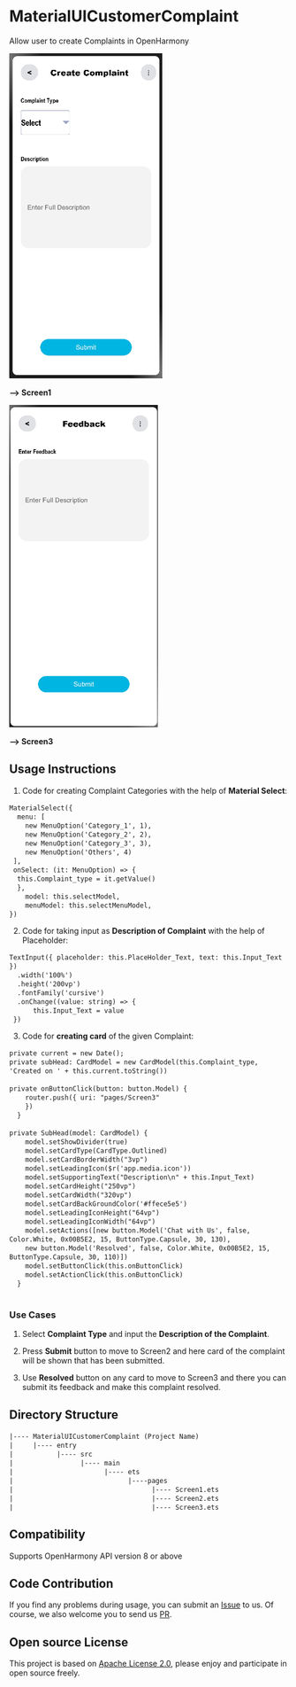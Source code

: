 # MaterialUICustomerComplaint
Allow user to create Complaints in OpenHarmony

![MaterialUICustomerComplaint](screenshots/Screen1.png)

 **-->  Screen1**

![MaterialUICustomerComplaint](screenshots/Screen3.png)

 **-->  Screen3**

## Usage Instructions

1. Code for creating Complaint Categories with the help of **Material Select**:
```
MaterialSelect({
  menu: [
    new MenuOption('Category_1', 1),
    new MenuOption('Category_2', 2),
    new MenuOption('Category_3', 3),
    new MenuOption('Others', 4)
 ],          
 onSelect: (it: MenuOption) => {
  this.Complaint_type = it.getValue()
  },
    model: this.selectModel,
    menuModel: this.selectMenuModel,
})
```

2. Code for taking input as **Description of Complaint** with the help of Placeholder:

```
TextInput({ placeholder: this.PlaceHolder_Text, text: this.Input_Text })
  .width('100%')
  .height('200vp')
  .fontFamily('cursive')
  .onChange((value: string) => {
      this.Input_Text = value
 })
 ```
 
 3. Code for **creating card** of the given Complaint: 

```
private current = new Date();
private subHead: CardModel = new CardModel(this.Complaint_type, 'Created on ' + this.current.toString())

private onButtonClick(button: button.Model) {
    router.push({ uri: "pages/Screen3"
    })
  }

private SubHead(model: CardModel) {
    model.setShowDivider(true)
    model.setCardType(CardType.Outlined)
    model.setCardBorderWidth("3vp")
    model.setLeadingIcon($r('app.media.icon'))
    model.setSupportingText("Description\n" + this.Input_Text)
    model.setCardHeight("250vp")
    model.setCardWidth("320vp")
    model.setCardBackGroundColor('#ffece5e5')
    model.setLeadingIconHeight("64vp")
    model.setLeadingIconWidth("64vp")
    model.setActions([new button.Model('Chat with Us', false, Color.White, 0x00B5E2, 15, ButtonType.Capsule, 30, 130),
    new button.Model('Resolved', false, Color.White, 0x00B5E2, 15, ButtonType.Capsule, 30, 110)])
    model.setButtonClick(this.onButtonClick)
    model.setActionClick(this.onButtonClick)
  }
  
  ```
  
### Use Cases

1. Select **Complaint Type** and input the **Description of the Complaint**.

2. Press **Submit** button to move to Screen2 and here card of the complaint will be shown that has been submitted.

3. Use **Resolved** button on any card to move to Screen3 and there you can submit its feedback and make this complaint resolved.
  

## Directory Structure
```
|---- MaterialUICustomerComplaint (Project Name)
|     |---- entry
|           |---- src
|                 |---- main
|                       |---- ets
|                             |----pages
|                                   |---- Screen1.ets
|                                   |---- Screen2.ets
|                                   |---- Screen3.ets

```


## Compatibility
Supports OpenHarmony API version 8 or above


## Code Contribution

If you find any problems during usage, you can submit
an [Issue](https://github.com/Applib-OpenHarmony/MaterialUICustomerComplaint/issues) to us. Of course, we also welcome you to
send us [PR](https://github.com/Applib-OpenHarmony/MaterialUICustomerComplaint/pulls).

## Open source License

This project is based
on [Apache License 2.0](https://github.com/Applib-OpenHarmony/MaterialUICustomerComplaint/blob/main/LICENSE), please enjoy and
participate in open source freely.
